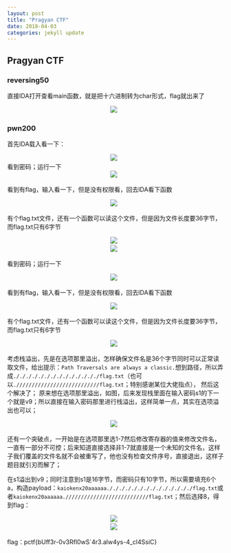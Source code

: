 ```yaml
---
layout: post
title: "Pragyan CTF"
date: 2018-04-03 
categories: jekyll update
---
```

## Pragyan CTF

### reversing50
直接IDA打开查看main函数，就是把十六进制转为char形式，flag就出来了


<div align="center">
    <img src="/images/posts/Pragyan CTF/1520141353979.png" >  
</div>


### pwn200

首先IDA载入看一下：


<div align="center">
    <img src="/images/posts/Pragyan CTF/1520141419663.png" >  
</div>
看到密码；运行一下

<div align="center">
    <img src="/images/posts/Pragyan CTF/1520141459758.png" >  
</div>

看到有flag，输入看一下，但是没有权限看，回去IDA看下函数

<div align="center">
    <img src="/images/posts/Pragyan CTF/1520141514009.png" >  
</div>

有个flag.txt文件，还有一个函数可以读这个文件，但是因为文件长度要36字节，而flag.txt只有6字节

<div align="center">
    <img src="/images/posts/Pragyan CTF/1520141589934.png" >  
</div>

<div align="center">
    <img src="/images/posts/Pragyan CTF/1520141419663.png" >  
</div>

看到密码；运行一下

<div align="center">
    <img src="/images/posts/Pragyan CTF/1520141459758.png" >  
</div>

看到有flag，输入看一下，但是没有权限看，回去IDA看下函数

<div align="center">
    <img src="/images/posts/Pragyan CTF/1520141514009.png" >  
</div>

有个flag.txt文件，还有一个函数可以读这个文件，但是因为文件长度要36字节，而flag.txt只有6字节

<div align="center">
    <img src="/images/posts/Pragyan CTF/1520141589934.png" >  
</div>

考虑栈溢出，先是在选项那里溢出，怎样确保文件名是36个字节同时可以正常读取文件，给出提示：`Path Traversals are always a classic.`想到路径，所以弄成`././././././././././././././flag.txt`（也可以`.///////////////////////////flag.txt`；特别感谢某位大佬指点）， 然后这个解决了；
原来想在选项那里溢出，如图，后来发现栈里面在输入密码s1的下一个就是v9；所以直接在输入密码那里进行栈溢出，这样简单一点，其实在选项溢出也可以；

<div align="center">
    <img src="/images/posts/Pragyan CTF/1520145157995.png" >  
</div>

还有一个突破点，一开始是在选项那里选1-7然后修改寄存器的值来修改文件名，一直有一部分不可控；后来知道直接选择非1-7就直接是一个未知的文件名，这样子我们覆盖的文件名就不会被重写了，他也没有检查文件序号，直接退出，这样子题目就引刃而解了；

在s1溢出到v9；同时注意到s1是16字节，而密码只有10字节，所以需要填充6个a，构造payload：`kaiokenx20aaaaaa././././././././././././././flag.txt`或者`kaiokenx20aaaaaa.///////////////////////////flag.txt`；然后选择8，得到flag：


<div align="center">
    <img src="/images/posts/Pragyan CTF/1520145641674.png" >  
</div>


<div align="center">
    <img src="/images/posts/Pragyan CTF/1520145659031.png" >  
</div>

flag：pctf{bUff3r-0v3Rfl0wS`4r3.alw4ys-4_cl4SsiC}

